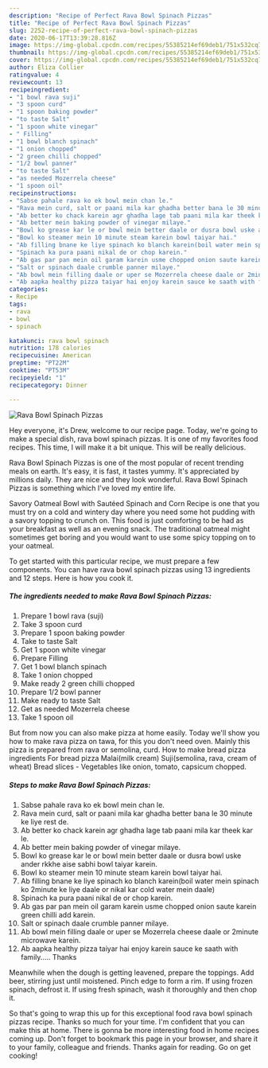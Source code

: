 ```yaml
---
description: "Recipe of Perfect Rava Bowl Spinach Pizzas"
title: "Recipe of Perfect Rava Bowl Spinach Pizzas"
slug: 2252-recipe-of-perfect-rava-bowl-spinach-pizzas
date: 2020-06-17T13:39:28.816Z
image: https://img-global.cpcdn.com/recipes/55385214ef69deb1/751x532cq70/rava-bowl-spinach-pizzas-recipe-main-photo.jpg
thumbnail: https://img-global.cpcdn.com/recipes/55385214ef69deb1/751x532cq70/rava-bowl-spinach-pizzas-recipe-main-photo.jpg
cover: https://img-global.cpcdn.com/recipes/55385214ef69deb1/751x532cq70/rava-bowl-spinach-pizzas-recipe-main-photo.jpg
author: Eliza Collier
ratingvalue: 4
reviewcount: 13
recipeingredient:
- "1 bowl rava suji"
- "3 spoon curd"
- "1 spoon baking powder"
- "to taste Salt"
- "1 spoon white vinegar"
- " Filling"
- "1 bowl blanch spinach"
- "1 onion chopped"
- "2 green chilli chopped"
- "1/2 bowl panner"
- "to taste Salt"
- "as needed Mozerrela cheese"
- "1 spoon oil"
recipeinstructions:
- "Sabse pahale rava ko ek bowl mein chan le."
- "Rava mein curd, salt or paani mila kar ghadha better bana le 30 minute ke liye rest de."
- "Ab better ko chack karein agr ghadha lage tab paani mila kar theek kar le."
- "Ab better mein baking powder of vinegar milaye."
- "Bowl ko grease kar le or bowl mein better daale or dusra bowl uske ander rkkhe aise sabhi bowl taiyar karein."
- "Bowl ko steamer mein 10 minute steam karein bowl taiyar hai."
- "Ab filling bnane ke liye spinach ko blanch karein(boil water mein spinach ko 2minute ke liye daale or nikal kar cold water mein daale)"
- "Spinach ka pura paani nikal de or chop karein."
- "Ab gas par pan mein oil garam karein usme chopped onion saute karein green chilli add karein."
- "Salt or spinach daale crumble panner milaye."
- "Ab bowl mein filling daale or uper se Mozerrela cheese daale or 2minute microwave karein."
- "Ab aapka healthy pizza taiyar hai enjoy karein sauce ke saath with family..... Thanks"
categories:
- Recipe
tags:
- rava
- bowl
- spinach

katakunci: rava bowl spinach 
nutrition: 178 calories
recipecuisine: American
preptime: "PT22M"
cooktime: "PT53M"
recipeyield: "1"
recipecategory: Dinner

---
```



![Rava Bowl Spinach Pizzas](https://img-global.cpcdn.com/recipes/55385214ef69deb1/751x532cq70/rava-bowl-spinach-pizzas-recipe-main-photo.jpg)

Hey everyone, it's Drew, welcome to our recipe page. Today, we're going to make a special dish, rava bowl spinach pizzas. It is one of my favorites food recipes. This time, I will make it a bit unique. This will be really delicious.

Rava Bowl Spinach Pizzas is one of the most popular of recent trending meals on earth. It's easy, it is fast, it tastes yummy. It's appreciated by millions daily. They are nice and they look wonderful. Rava Bowl Spinach Pizzas is something which I've loved my entire life.

Savory Oatmeal Bowl with Sautéed Spinach and Corn Recipe is one that you must try on a cold and wintery day where you need some hot pudding with a savory topping to crunch on. This food is just comforting to be had as your breakfast as well as an evening snack. The traditional oatmeal might sometimes get boring and you would want to use some spicy topping on to your oatmeal.


To get started with this particular recipe, we must prepare a few components. You can have rava bowl spinach pizzas using 13 ingredients and 12 steps. Here is how you cook it.

<!--inarticleads1-->

##### The ingredients needed to make Rava Bowl Spinach Pizzas:

1. Prepare 1 bowl rava (suji)
1. Take 3 spoon curd
1. Prepare 1 spoon baking powder
1. Take to taste Salt
1. Get 1 spoon white vinegar
1. Prepare  Filling
1. Get 1 bowl blanch spinach
1. Take 1 onion chopped
1. Make ready 2 green chilli chopped
1. Prepare 1/2 bowl panner
1. Make ready to taste Salt
1. Get as needed Mozerrela cheese
1. Take 1 spoon oil


But from now you can also make pizza at home easily. Today we&#39;ll show you how to make rava pizza on tawa, for this you don&#39;t need oven. Mainly this pizza is prepared from rava or semolina, curd. How to make bread pizza ingredients For bread pizza Malai(milk cream) Suji(semolina, rava, cream of wheat) Bread slices - Vegetables like onion, tomato, capsicum chopped. 

<!--inarticleads2-->

##### Steps to make Rava Bowl Spinach Pizzas:

1. Sabse pahale rava ko ek bowl mein chan le.
1. Rava mein curd, salt or paani mila kar ghadha better bana le 30 minute ke liye rest de.
1. Ab better ko chack karein agr ghadha lage tab paani mila kar theek kar le.
1. Ab better mein baking powder of vinegar milaye.
1. Bowl ko grease kar le or bowl mein better daale or dusra bowl uske ander rkkhe aise sabhi bowl taiyar karein.
1. Bowl ko steamer mein 10 minute steam karein bowl taiyar hai.
1. Ab filling bnane ke liye spinach ko blanch karein(boil water mein spinach ko 2minute ke liye daale or nikal kar cold water mein daale)
1. Spinach ka pura paani nikal de or chop karein.
1. Ab gas par pan mein oil garam karein usme chopped onion saute karein green chilli add karein.
1. Salt or spinach daale crumble panner milaye.
1. Ab bowl mein filling daale or uper se Mozerrela cheese daale or 2minute microwave karein.
1. Ab aapka healthy pizza taiyar hai enjoy karein sauce ke saath with family..... Thanks


Meanwhile when the dough is getting leavened, prepare the toppings. Add beer, stirring just until moistened. Pinch edge to form a rim. If using frozen spinach, defrost it. If using fresh spinach, wash it thoroughly and then chop it. 

So that's going to wrap this up for this exceptional food rava bowl spinach pizzas recipe. Thanks so much for your time. I'm confident that you can make this at home. There is gonna be more interesting food in home recipes coming up. Don't forget to bookmark this page in your browser, and share it to your family, colleague and friends. Thanks again for reading. Go on get cooking!
